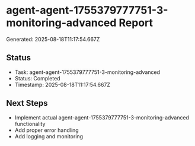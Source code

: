 # agent-agent-1755379777751-3-monitoring-advanced Report

Generated: 2025-08-18T11:17:54.667Z

## Status
- Task: agent-agent-1755379777751-3-monitoring-advanced
- Status: Completed
- Timestamp: 2025-08-18T11:17:54.667Z

## Next Steps
- Implement actual agent-agent-1755379777751-3-monitoring-advanced functionality
- Add proper error handling
- Add logging and monitoring
